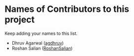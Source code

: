 # Names of Contributors to this project

Keep adding your names to this list.

* Dhruv Agarwal ([agdhruv](https://github.com/agdhruv))
* Roshan Salian ([RoshanSalian](https://github.com/RoshanSalian))
